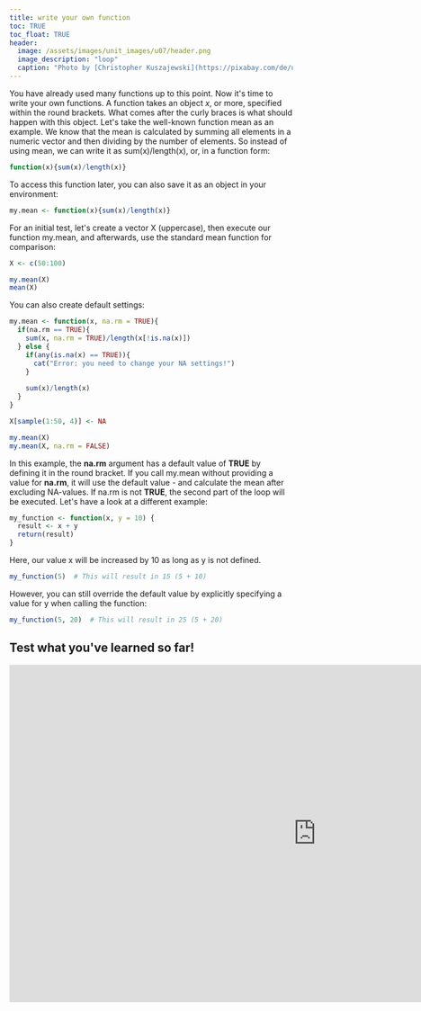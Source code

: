 ```yaml
---
title: write your own function
toc: TRUE
toc_float: TRUE
header:
  image: /assets/images/unit_images/u07/header.png
  image_description: "loop"
  caption: "Photo by [Christopher Kuszajewski](https://pixabay.com/de/users/kuszapro-369349/?utm_source=link-attribution&amp;utm_medium=referral&amp;utm_campaign=image&amp;utm_content=583537) [from Pixabay](https://pixabay.com/de/?utm_source=link-attribution&amp;utm_medium=referral&amp;utm_campaign=image&amp;utm_content=583537)"
---
```


You have already used many functions up to this point. Now it's time to write your own functions. A function takes an object *x*, or more, specified within the round brackets. What comes after the curly braces is what should happen with this object. Let's take the well-known function mean as an example. We know that the mean is calculated by summing all elements in a numeric vector and then dividing by the number of elements. So instead of using mean, we can write it as sum(x)/length(x), or, in a function form:

```r
function(x){sum(x)/length(x)}
```
To access this function later, you can also save it as an object in your environment:

```r
my.mean <- function(x){sum(x)/length(x)}
```

For an initial test, let's create a vector X (uppercase), then execute our function my.mean, and afterwards, use the standard mean function for comparison:

```r
X <- c(50:100)

my.mean(X)
mean(X)
```

You can also create default settings:

```r
my.mean <- function(x, na.rm = TRUE){
  if(na.rm == TRUE){
    sum(x, na.rm = TRUE)/length(x[!is.na(x)])
  } else {
    if(any(is.na(x) == TRUE)){
      cat("Error: you need to change your NA settings!")
    }
    
    sum(x)/length(x)
  }
}

X[sample(1:50, 4)] <- NA

my.mean(X)
my.mean(X, na.rm = FALSE)
```
In this example, the __na.rm__ argument has a default value of __TRUE__ by defining it in the round bracket. If you call my.mean without providing a value for __na.rm__, it will use the default value - and calculate the mean after excluding NA-values. If na.rm is not __TRUE__, the second part of the loop will be executed. Let's have a look at a different example:

```r
my_function <- function(x, y = 10) {
  result <- x + y
  return(result)
}

```
Here, our value x will be increased by 10 as long as y is not defined.

```r
my_function(5)  # This will result in 15 (5 + 10)
```
However, you can still override the default value by explicitly specifying a value for y when calling the function:

```r
my_function(5, 20)  # This will result in 25 (5 + 20)

```

## Test what you've learned so far!

<iframe src="https://geomoer.github.io/moer-h5p-content/h5p-standalone-1.3.x/demo/base-r-unit07-functions.html" width="1090" height="600" frameborder="0" allowfullscreen="allowfullscreen" allow="geolocation *; microphone *; camera *; midi *; encrypted-media *"> </iframe><script src="https://h5p.org/sites/all/modules/h5p/library/js/h5p-resizer.js" charset="UTF-8"></script> 
